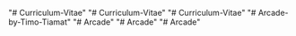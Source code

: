 "# Curriculum-Vitae" 
"# Curriculum-Vitae" 
"# Curriculum-Vitae" 
"# Arcade-by-Timo-Tiamat" 
"# Arcade" 
"# Arcade" 
"# Arcade" 
